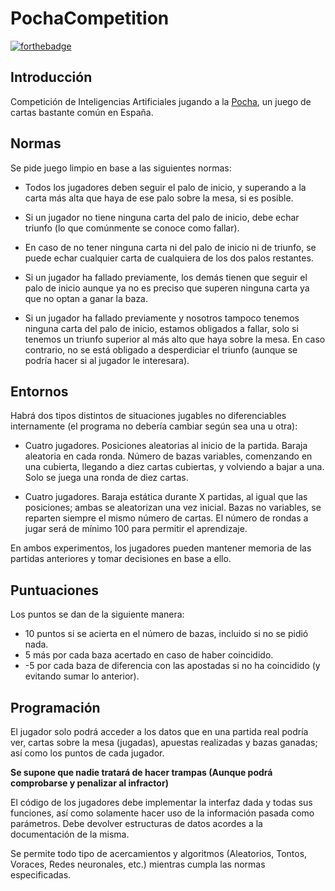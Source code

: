 # PochaCompetition

[![forthebadge](http://forthebadge.com/images/badges/built-with-swag.svg)](https://github.com/Rsilnav/PochaCompetition)

## Introducción
Competición de Inteligencias Artificiales jugando a la [Pocha](https://es.wikipedia.org/wiki/Pocha_%28juego_de_naipes%29), un juego de cartas bastante común en España.

## Normas
Se pide juego limpio en base a las siguientes normas:

- Todos los jugadores deben seguir el palo de inicio, y superando a la carta más alta que haya de ese palo sobre la mesa, si es posible.

- Si un jugador no tiene ninguna carta del palo de inicio, debe echar triunfo (lo que comúnmente se conoce como fallar).

- En caso de no tener ninguna carta ni del palo de inicio ni de triunfo, se puede echar cualquier carta de cualquiera de los dos palos restantes.

- Si un jugador ha fallado previamente, los demás tienen que seguir el palo de inicio aunque ya no es preciso que superen ninguna carta ya que no optan a ganar la baza.

- Si un jugador ha fallado previamente y nosotros tampoco tenemos ninguna carta del palo de inicio, estamos obligados a fallar, solo si tenemos un triunfo superior al más alto que haya sobre la mesa. En caso contrario, no se está obligado a desperdiciar el triunfo (aunque se podría hacer si al jugador le interesara).

## Entornos
Habrá dos tipos distintos de situaciones jugables no diferenciables internamente (el programa no debería cambiar según sea una u otra):

- Cuatro jugadores. Posiciones aleatorias al inicio de la partida. Baraja aleatoria en cada ronda. Número de bazas variables, comenzando en una cubierta, llegando a diez cartas cubiertas, y volviendo a bajar a una. Solo se juega una ronda de diez cartas. 

- Cuatro jugadores. Baraja estática durante X partidas, al igual que las posiciones; ambas se aleatorizan una vez inicial. Bazas no variables, se reparten siempre el mismo número de cartas. El número de rondas a jugar será de mínimo 100 para permitir el aprendizaje.

En ambos experimentos, los jugadores pueden mantener memoria de las partidas anteriores y tomar decisiones en base a ello.

## Puntuaciones
Los puntos se dan de la siguiente manera:
- 10 puntos si se acierta en el número de bazas, incluido si no se pidió nada.
- 5 más por cada baza acertado en caso de haber coincidido.
- -5 por cada baza de diferencia con las apostadas si no ha coincidido (y evitando sumar lo anterior).

## Programación
El jugador solo podrá acceder a los datos que en una partida real podría ver, cartas sobre la mesa (jugadas), apuestas realizadas y bazas ganadas; así como los puntos de cada jugador.

__Se supone que nadie tratará de hacer trampas (Aunque podrá comprobarse y penalizar al infractor)__

El código de los jugadores debe implementar la interfaz dada y todas sus funciones, así como solamente hacer uso de la información pasada como parámetros. Debe devolver estructuras de datos acordes a la documentación de la misma.

Se permite todo tipo de acercamientos y algoritmos (Aleatorios, Tontos, Voraces, Redes neuronales, etc.) mientras cumpla las normas especificadas.
